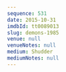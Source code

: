 ```yaml
---
sequence: 531
date: 2015-10-31
imdbId: tt0089013
slug: demons-1985
venue: null
venueNotes: null
medium: Shudder
mediumNotes: null
---
```


